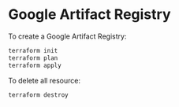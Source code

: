 # Google Artifact Registry

To create a Google Artifact Registry:

```bash
terraform init
terraform plan
terraform apply
```

To delete all resource:

```bash
terraform destroy
```
